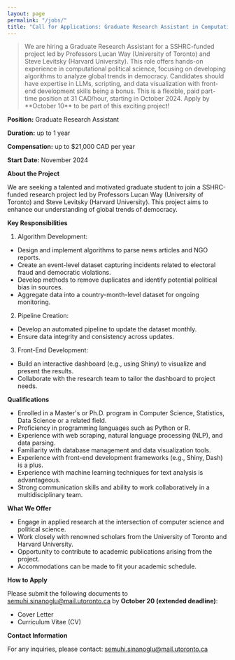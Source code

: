```yaml
---
layout: page
permalink: "/jobs/"
title: "Call for Applications: Graduate Research Assistant in Computational Political Science"
---
```


<blockquote> We are hiring a Graduate Research Assistant for a SSHRC-funded project led by Professors Lucan Way (University of Toronto) and Steve Levitsky (Harvard University). This role offers hands-on experience in computational political science, focusing on developing algorithms to analyze global trends in democracy. Candidates should have expertise in LLMs, scripting, and data visualization with front-end development skills being a bonus. This is a flexible, paid part-time position at 31 CAD/hour, starting in October 2024. Apply by **October 10** to be part of this exciting project! </blockquote>


**Position:** Graduate Research Assistant

**Duration:** up to 1 year

**Compensation:** up to $21,000 CAD per year

**Start Date:** November 2024

**About the Project**

We are seeking a talented and motivated graduate student to join a SSHRC-funded research project led by Professors Lucan Way (University of Toronto) and Steve Levitsky (Harvard University). This project aims to enhance our understanding of global trends of democracy. 

**Key Responsibilities**
1.	Algorithm Development:
- Design and implement algorithms to parse news articles and NGO reports.
- Create an event-level dataset capturing incidents related to electoral fraud and democratic violations.
- Develop methods to remove duplicates and identify potential political bias in sources.
- Aggregate data into a country-month-level dataset for ongoing monitoring.
2.	Pipeline Creation:
- Develop an automated pipeline to update the dataset monthly.
- Ensure data integrity and consistency across updates.
3.	Front-End Development:
- Build an interactive dashboard (e.g., using Shiny) to visualize and present the results.
- Collaborate with the research team to tailor the dashboard to project needs.
  
**Qualifications**
- Enrolled in a Master's or Ph.D. program in Computer Science, Statistics, Data Science or a related field.
- Proficiency in programming languages such as Python or R.
- Experience with web scraping, natural language processing (NLP), and data parsing.
- Familiarity with database management and data visualization tools.
- Experience with front-end development frameworks (e.g., Shiny, Dash) is a plus.
- Experience with machine learning techniques for text analysis is advantageous.
- Strong communication skills and ability to work collaboratively in a multidisciplinary team.
  
**What We Offer**
- Engage in applied research at the intersection of computer science and political science.
- Work closely with renowned scholars from the University of Toronto and Harvard University.
- Opportunity to contribute to academic publications arising from the project.
- Accommodations can be made to fit your academic schedule.
  
**How to Apply**

Please submit the following documents to [semuhi.sinanoglu@mail.utoronto.ca](mailto:semuhi.sinanoglu@mail.utoronto.ca) by **October 20 (extended deadline)**:
- Cover Letter
- Curriculum Vitae (CV)

**Contact Information**

For any inquiries, please contact:
[semuhi.sinanoglu@mail.utoronto.ca](mailto:semuhi.sinanoglu@mail.utoronto.ca) 
